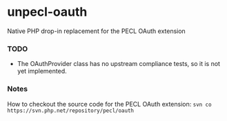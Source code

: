 unpecl-oauth
============

Native PHP drop-in replacement for the PECL OAuth extension

### TODO
* The OAuthProvider class has no upstream compliance tests, so it is not yet implemented.

### Notes
How to checkout the source code for the PECL OAuth extension:
```svn co https://svn.php.net/repository/pecl/oauth```
